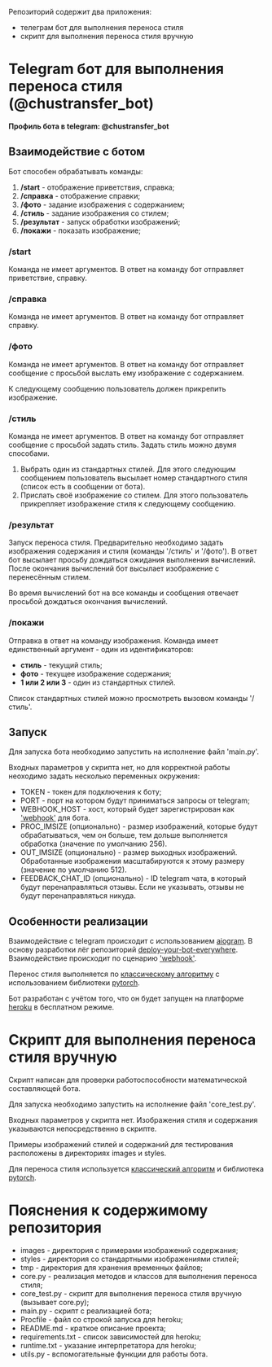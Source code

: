 Репозиторий содержит два приложения:
* телеграм бот для выполнения переноса стиля
* скрипт для выполнения переноса стиля вручную

# Telegram бот для выполнения переноса стиля (@chustransfer_bot) 
**Профиль бота в telegram: @chustransfer_bot**

## Взаимодействие с ботом
Бот способен обрабатывать команды:
1. **/start** - отображение приветствия, справка;
1. **/справка** - отображение справки;
1. **/фото** - задание изображения с содержанием;
1. **/стиль** - задание изображения со стилем;
1. **/результат** - запуск обработки изображений;
1. **/покажи** - показать изображение;

### /start
Команда не имеет аргументов. В ответ на команду бот отправляет приветствие, справку. 

### /справка
Команда не имеет аргументов. В ответ на команду бот отправляет справку.

### /фото
Команда не имеет аргументов. В ответ на команду бот отправляет сообщение с просьбой
выслать ему изображение с содержанием.

К следующему сообщению пользователь должен прикрепить изображение.

### /стиль
Команда не имеет аргументов. В ответ на команду бот отправляет сообщение с просьбой
задать стиль. Задать стиль можно двумя способами.
1. Выбрать один из стандартных стилей. Для этого следующим сообщением пользователь 
высылает номер стандартного стиля (список есть в сообщении от бота).
1. Прислать своё изображение со стилем. 
Для этого пользователь прикрепляет изображение стиля к следующему сообщению. 

### /результат
Запуск переноса стиля. Предварительно необходимо задать изображения 
содержания и стиля (команды '/стиль' и '/фото').
В ответ бот высылает просьбу дождаться ожидания выполнения вычислений. 
После окончания вычислений бот высылает изображение с перенесённым стилем.

Во время вычислений бот на все команды и сообщения отвечает просьбой дождаться
окончания вычислений.

### /покажи
Отправка в ответ на команду изображения.
Команда имеет единственный аргумент - один из идентификаторов:
* **стиль** - текущий стиль;
* **фото** - текущее изображение содержания;
* **1 или 2 или 3** - один из стандартных стилей.

Список стандартных стилей можно просмотреть вызовом команды '/стиль'. 

## Запуск
Для запуска бота необходимо запустить на исполнение файл 'main.py'.

Входных параметров у скрипта нет, но для корректной работы неоходимо задать
несколько переменных окружения:
* TOKEN - токен для подключения к боту;
* PORT - порт на котором будут приниматься запросы от telegram;
* WEBHOOK_HOST - хост, который будет зарегистрирован как 
['webhook'](https://groosha.gitbook.io/telegram-bot-lessons/chapter4) для бота.
* PROC_IMSIZE (опционально) - размер изображений, которые будут обрабатываться,
чем он больше, тем дольше выполняется обработка (значение по умолчанию 256).
* OUT_IMSIZE (опционально) - размер выходных изображений. 
Обработанные изображения масштабируются к этому размеру (значение по умолчанию 512).
* FEEDBACK_CHAT_ID (опционально) - ID telegram чата, в который будут перенаправляться отзывы.
Если не указывать, отзывы не будут перенаправляться никуда.

## Особенности реализации
Взаимодействие с telegram происходит с использованием [aiogram](https://docs.aiogram.dev/en/latest/).
В основу разработки лёг репозиторий [deploy-your-bot-everywhere](https://github.com/deploy-your-bot-everywhere).
Взаимодействие происходит по сценарию ['webhook'](https://groosha.gitbook.io/telegram-bot-lessons/chapter4).

Перенос стиля выполняется по 
[классическому алгоритму](https://pytorch.org/tutorials/advanced/neural_style_tutorial.html)
с использованием библиотеки [pytorch](https://pytorch.org/).

Бот разработан с учётом того, что он будет запущен на платформе [heroku](https://dashboard.heroku.com/apps)
в бесплатном режиме.

# Скрипт для выполнения переноса стиля вручную

Скрипт написан для проверки работоспособности математической составляющей бота.

Для запуска необходимо запустить на исполнение файл 'core_test.py'.

Входных параметров у скрипта нет. Изображения стиля и содержания указываются
непосредственно в скрипте.

Примеры изображений стилей и содержаний для тестирования расположены в директориях
images и styles.

Для переноса стиля используется 
[классический алгоритм](https://pytorch.org/tutorials/advanced/neural_style_tutorial.html)
и библиотека [pytorch](https://pytorch.org/).

# Пояснения к содержимому репозитория
* images - директория с примерами изображений содержания;
* styles - директория со стандартными изображениями стилей;
* tmp - директория для хранения временных файлов;
* core.py - реализация методов и классов для выполнения переноса стиля;
* core_test.py - скрипт для выполнения переноса стиля вручную (вызывает core.py);
* main.py - скрипт с реализацией бота;
* Procfile - файл со строкой запуска для heroku;
* README.md - краткое описание проекта;
* requirements.txt - список зависимостей для heroku;
* runtime.txt - указание интерпретатора для heroku;
* utils.py - вспомогательные функции для работы бота.